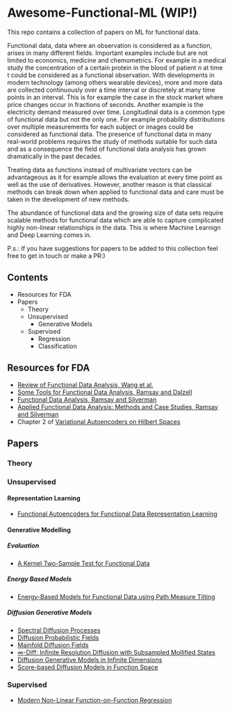 # Awesome-Functional-ML (WIP!)
This repo contains a collection of papers on ML for functional data. 

Functional data, data where an observation is considered as a function, arises in many different fields. Important examples include but are not limited to economics, medicine and chemometrics. For example in a medical study the concentration of a certain protein in the blood of patient n at time t could be considered as a functional observation. With developments in modern technology (among others wearable devices), more and more data are collected continuously over a time interval or discretely at many time points in an interval. This is for example the case in the stock market where price changes occur in fractions of seconds. Another example is the electricity demand measured over time. Longitudinal data is a common type of functional data but not the only one. For example probability distributions over multiple measurements for each subject or images could be considered as functional data. The presence of functional data in many real-world problems requires the study of methods suitable for such data and as a consequence the field of functional data analysis has grown dramatically in the past decades.

Treating data as functions instead of multivariate vectors can be advantageous as it for example allows the evaluation at every time point as well as the use of derivatives. However, another reason is that classical methods can break down when applied to functional data and care must be taken in the development of new methods.

The abundance of functional data and the growing size of data sets require scalable methods for functional data which are able to capture complicated highly non-linear relationships in the data. This is where Machine Learnign and Deep Learning comes in.

P.s.: If you have suggestions for papers to be added to this collection feel free to get in touch or make a PR:)

## Contents
- Resources for FDA
- Papers
  - Theory
  - Unsupervised
    - Generative Models
  - Supervised
    - Regression
    - Classification
   

## Resources for FDA
* [Review of Functional Data Analysis, Wang et al.](https://anson.ucdavis.edu/~mueller/Review151106.pdf)
* [Some Tools for Functional Data Analysis, Ramsay and Dalzell](https://www.jstor.org/stable/2345586)
* [Functional Data Analysis, Ramsay and Silverman](https://link.springer.com/book/10.1007/b98888)
* [Applied Functional Data Analysis: Methods and Case Studies, Ramsay and Silverman](https://www.ece.uvic.ca/~bctill/papers/mocap/Ramsay_Silverman_2002aa.pdf)
* Chapter 2 of [Variational Autoencoders on Hilbert Spaces](https://lorenz-wolf.netlify.app/uploads/FDA_Thesis.pdf)

## Papers

### Theory

### Unsupervised

#### Representation Learning
* [Functional Autoencoders for Functional Data Representation Learning](http://faculty.ist.psu.edu/vhonavar/Papers/FAESDM.pdf)

#### Generative Modelling
##### Evaluation
* [A Kernel Two-Sample Test for Functional Data](https://www.jmlr.org/papers/volume23/20-1180/20-1180.pdf)
  
##### Energy Based Models
* [Energy-Based Models for Functional Data using Path Measure Tilting](https://arxiv.org/abs/2202.01929)

##### Diffusion Generative Models
* [Spectral Diffusion Processes](https://arxiv.org/pdf/2209.14125)
* [Diffusion Probabilistic Fields](https://openreview.net/pdf?id=ik91mY-2GN)
* [Mainfold Diffusion Fields](https://arxiv.org/pdf/2305.15586.pdf)
* [$\infty$-Diff: Infinite Resolution Diffusion with Subsampled Mollified States](http://arxiv.org/abs/2303.18242)
* [Diffusion Generative Models in Infinite Dimensions](http://arxiv.org/abs/2212.00886)
* [Score-based Diffusion Models in Function Space](http://arxiv.org/abs/2302.07400)

### Supervised
* [Modern Non-Linear Function-on-Function Regression](https://arxiv.org/abs/2107.14151)
